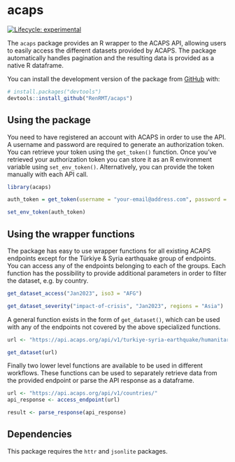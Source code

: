 
<!-- README.md is generated from README.Rmd. Please edit that file -->

# acaps

<!-- badges: start -->

[![Lifecycle:
experimental](https://img.shields.io/badge/lifecycle-experimental-orange.svg)](https://lifecycle.r-lib.org/articles/stages.html#experimental)
<!-- badges: end -->

The `acaps` package provides an R wrapper to the ACAPS API, allowing
users to easily access the different datasets provided by ACAPS. The
package automatically handles pagination and the resulting data is
provided as a native R dataframe.

You can install the development version of the package from
[GitHub](https://github.com/) with:

``` r
# install.packages("devtools")
devtools::install_github("RenRMT/acaps")
```

## Using the package

You need to have registered an account with ACAPS in order to use the
API. A username and password are required to generate an authorization
token. You can retrieve your token using the `get_token()` function.
Once you’ve retrieved your authorization token you can store it as an R
environment variable using `set_env_token()`. Alternatively, you can
provide the token manually with each API call.

``` r
library(acaps)

auth_token = get_token(username = "your-email@address.com", password = "your_password")

set_env_token(auth_token)
```

## Using the wrapper functions

The package has easy to use wrapper functions for all existing ACAPS
endpoints except for the Türkiye & Syria earthquake group of endpoints.
You can access any of the endpoints belonging to each of the groups.
Each function has the possibility to provide additional parameters in
order to filter the dataset, e.g. by country.

``` r
get_dataset_access("Jan2023", iso3 = "AFG")

get_dataset_severity("impact-of-crisis", "Jan2023", regions = "Asia")
```

A general function exists in the form of `get_dataset()`, which can be
used with any of the endpoints not covered by the above specialized
functions.

``` r
url <- "https://api.acaps.org/api/v1/turkiye-syria-earthquake/humanitarian-access-events/"

get_dataset(url)
```

Finally two lower level functions are available to be used in different
workflows. These functions can be used to separately retrieve data from the provided 
endpoint or parse the API response as a dataframe.

``` r
url <- "https://api.acaps.org/api/v1/countries/"
api_response <- access_endpoint(url)

result <- parse_response(api_response)
```

## Dependencies

This package requires the `httr` and `jsonlite` packages.
